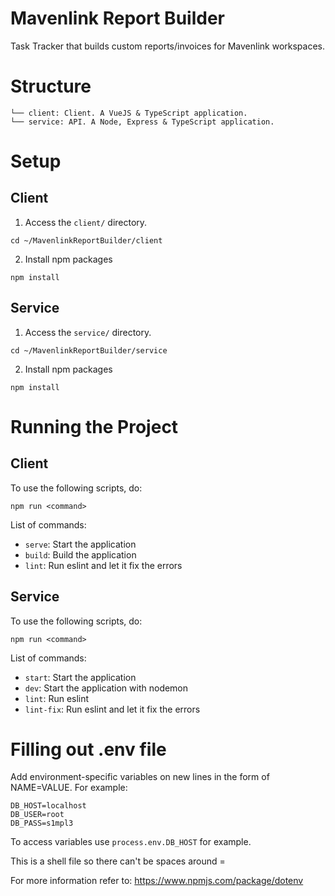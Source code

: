 # Mavenlink Report Builder

Task Tracker that builds custom reports/invoices for Mavenlink workspaces.

# Structure

```
└── client: Client. A VueJS & TypeScript application.
└── service: API. A Node, Express & TypeScript application.
```

# Setup

## Client

1. Access the `client/` directory.

```
cd ~/MavenlinkReportBuilder/client
```

2. Install npm packages

```
npm install
```

## Service

1. Access the `service/` directory.

```
cd ~/MavenlinkReportBuilder/service
```

2. Install npm packages

```
npm install
```

# Running the Project

## Client

To use the following scripts, do:

```
npm run <command>
```

List of commands:
- `serve`: Start the application
- `build`: Build the application
- `lint`: Run eslint and let it fix the errors

## Service

To use the following scripts, do:

```
npm run <command>
```

List of commands:
- `start`: Start the application
- `dev`: Start the application with nodemon
- `lint`: Run eslint
- `lint-fix`: Run eslint and let it fix the errors

# Filling out .env file

Add environment-specific variables on new lines in the form of NAME=VALUE. For example:
```
DB_HOST=localhost
DB_USER=root
DB_PASS=s1mpl3
```
To access variables use ```process.env.DB_HOST``` for example. 

This is a shell file so there can't be spaces around = 

For more information refer to: https://www.npmjs.com/package/dotenv